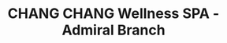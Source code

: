 ---
title: "CHANG CHANG Wellness SPA - Admiral Branch"
url: /las-pinas/chang-chang-wellness-spa-admiral-branch/
shop: massage
---